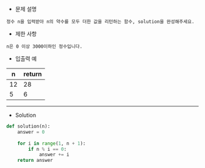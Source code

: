 - 문제 설명
```
정수 n을 입력받아 n의 약수를 모두 더한 값을 리턴하는 함수, solution을 완성해주세요.
```

- 제한 사항
```
n은 0 이상 3000이하인 정수입니다.
```
- 입출력 예

| n	| return |
| --- | --- |
| 12	| 28 |
| 5	| 6 |


---

- Solution

```py
def solution(n):
    answer = 0
    
    for i in range(1, n + 1):
        if n % i == 0:
            answer += i
    return answer
```
